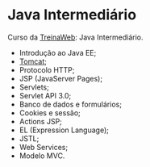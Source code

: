 ﻿

# [](https://github.com/ValchanOficial/java-basic)Java Intermediário

Curso da [TreinaWeb](https://www.treinaweb.com.br/): Java Intermediário.

 - Introdução ao Java EE;
 - [Tomcat](http://tomcat.apache.org/);
 - Protocolo HTTP;
 - JSP (JavaServer Pages);
 - Servlets;
 - Servlet API 3.0;
 - Banco de dados e formulários;
 - Cookies e sessão;
 - Actions JSP;
 - EL (Expression Language);
 - JSTL;
 - Web Services;
 - Modelo MVC.

